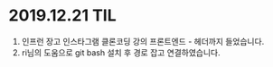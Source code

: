 # 2019.12.21 TIL



1. 인프런 장고 인스타그램 클론코딩 강의 프론트엔드 - 헤더까지 들었습니다.
2. ri님의 도움으로 git bash 설치 후 경로 잡고 연결하였습니다.

